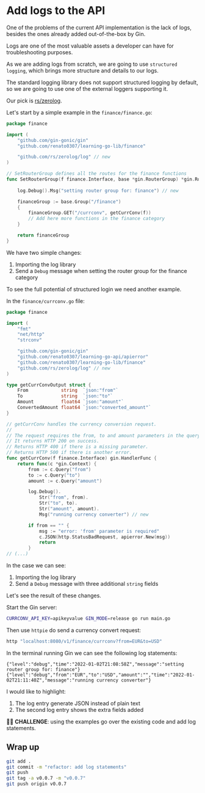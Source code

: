 # Add logs to the API

One of the problems of the current API implementation is the lack of logs,
besides the ones already added out-of-the-box by Gin.

Logs are one of the most valuable assets a developer can have for
troubleshooting purposes.

As we are adding logs from scratch, we are going to use `structured logging`,
which brings more structure and details to our logs.

The standard logging library does not support structured logging by default,
so we are going to use one of the external loggers supporting it.

Our pick is [rs/zerolog](https://github.com/rs/zerolog).

Let's start by a simple example in the `finance/finance.go`:

```go
package finance

import (
	"github.com/gin-gonic/gin"
	"github.com/renato0307/learning-go-lib/finance"

	"github.com/rs/zerolog/log" // new
)

// SetRouterGroup defines all the routes for the finance functions
func SetRouterGroup(f finance.Interface, base *gin.RouterGroup) *gin.RouterGroup {
	
    log.Debug().Msg("setting router group for: finance") // new

	financeGroup := base.Group("/finance")
	{
		financeGroup.GET("/currconv", getCurrConv(f))
		// Add here more functions in the finance category
	}

	return financeGroup
}
```

We have two simple changes:

1. Importing the log library
1. Send a `Debug` message when setting the router group for the finance category

To see the full potential of structured login we need another example.

In the `finance/currconv.go` file:

```go
package finance

import (
	"fmt"
	"net/http"
	"strconv"

	"github.com/gin-gonic/gin"
	"github.com/renato0307/learning-go-api/apierror"
	"github.com/renato0307/learning-go-lib/finance"
	"github.com/rs/zerolog/log" // new
)

type getCurrConvOutput struct {
	From            string  `json:"from"`
	To              string  `json:"to"`
	Amount          float64 `json:"amount"`
	ConvertedAmount float64 `json:"converted_amount"`
}

// getCurrConv handles the currency conversion request.
//
// The request requires the from, to and amount parameters in the query string.
// It returns HTTP 200 on success.
// Returns HTTP 400 if there is a missing parameter.
// Returns HTTP 500 if there is another error.
func getCurrConv(f finance.Interface) gin.HandlerFunc {
	return func(c *gin.Context) {
		from := c.Query("from")
		to := c.Query("to")
		amount := c.Query("amount")

		log.Debug().
			Str("from", from).
			Str("to", to).
			Str("amount", amount).
			Msg("running currency converter") // new

		if from == "" {
			msg := "error: 'from' parameter is required"
			c.JSON(http.StatusBadRequest, apierror.New(msg))
			return
		}
// (...)
```

In the case we can see:

1. Importing the log library
1. Send a `Debug` message with three additional `string` fields

Let's see the result of these changes.

Start the Gin server:

```sh
CURRCONV_API_KEY=apikeyvalue GIN_MODE=release go run main.go
```

Then use `httpie` do send a currency convert request:

```sh
http "localhost:8080/v1/finance/currconv?from=EUR&to=USD"
```

In the terminal running Gin we can see the following log statements:

```
{"level":"debug","time":"2022-01-02T21:08:58Z","message":"setting router group for: finance"}
{"level":"debug","from":"EUR","to":"USD","amount":"","time":"2022-01-02T21:11:40Z","message":"running currency converter"}
```

I would like to highlight:

1. The log entry generate JSON instead of plain text
1. The second log entry shows the extra fields added

🏋️‍♀️ __CHALLENGE__: using the examples go over the existing code and add log
statements.

## Wrap up


```sh
git add .
git commit -m "refactor: add log statements"
git push
git tag -a v0.0.7 -m "v0.0.7"
git push origin v0.0.7
```